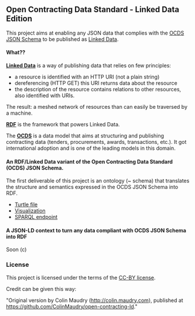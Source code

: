 ## Open Contracting Data Standard - Linked Data Edition

This project aims at enabling any JSON data that complies with the [OCDS JSON Schema](http://standard.open-contracting.org/latest/en/schema/) to be published as [Linked Data](https://www.w3.org/standards/semanticweb/data).

#### What??

**[Linked Data](https://www.w3.org/standards/semanticweb/data)** is a way of publishing data that relies on few principles:

- a resource is identified with an HTTP URI (not a plain string)
- dereferencing (HTTP GET) this URI returns data about the resource
- the description of the resource contains relations to other resources, also identified with URIs.

The result: a meshed network of resources than can easily be traversed by a machine.

**[RDF](https://www.w3.org/TR/2014/NOTE-rdf11-primer-20140225/#section-Introduction)** is the framework that powers Linked Data.

The **[OCDS](http://standard.open-contracting.org/latest/en/)** is a data model that aims at structuring and publishing contracting data (tenders, procurements, awards, transactions, etc.). It got international adoption and is one of the leading models in this domain.


#### An RDF/Linked Data variant of the Open Contracting Data Standard (OCDS) JSON Schema.

The first deliverable of this project is an ontology (~ schema) that translates the structure and semantics expressed in the OCDS JSON Schema into RDF.

- [Turtle file](ontology/ocds.ttl)
- [Visualization](http://vowl.visualdataweb.org/webvowl/index.html#iri=https://raw.githubusercontent.com/ColinMaudry/open-contracting-ld/master/ocds.ttl)
- [SPARQL endpoint](dydra.com/colin-maudry/ocds/sparql)

#### A JSON-LD context to turn any data compliant with OCDS JSON Schema into RDF

Soon (c)

### License

This project is licensed under the terms of the [CC-BY license](https://creativecommons.org/licenses/by/2.0/).

Credit can be given this way:

"Original version by Colin Maudry (http://colin.maudry.com), published at https://github.com/ColinMaudry/open-contracting-ld."
